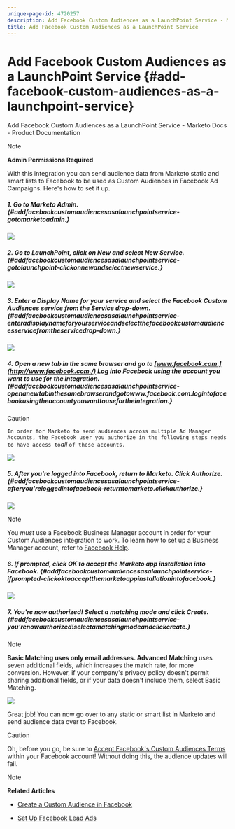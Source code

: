 ```yaml
---
unique-page-id: 4720257
description: Add Facebook Custom Audiences as a LaunchPoint Service - Marketo Docs - Product Documentation
title: Add Facebook Custom Audiences as a LaunchPoint Service
---
```


# Add Facebook Custom Audiences as a LaunchPoint Service {#add-facebook-custom-audiences-as-a-launchpoint-service}

Add Facebook Custom Audiences as a LaunchPoint Service - Marketo Docs - Product Documentation

>[!NOTE]
>
>**Admin Permissions Required**

With this integration you can send audience data from Marketo static and smart lists to Facebook to be used as Custom Audiences in Facebook Ad Campaigns. Here's how to set it up.

##### 1. Go to Marketo Admin. {#addfacebookcustomaudiencesasalaunchpointservice-gotomarketoadmin.}

![](assets/image2016-11-29-10-3a50-3a29.png)

##### 2. Go to LaunchPoint, click on New and select New Service. {#addfacebookcustomaudiencesasalaunchpointservice-gotolaunchpoint-clickonnewandselectnewservice.}

![](assets/image2016-11-29-10-3a51-3a11.png)

##### 3. Enter a Display Name for your service and select the Facebook Custom Audiences service from the Service drop-down. {#addfacebookcustomaudiencesasalaunchpointservice-enteradisplaynameforyourserviceandselectthefacebookcustomaudiencesservicefromtheservicedrop-down.}

![](assets/image2016-11-29-12-3a51-3a8.png)

##### 4. Open a new tab in the same browser and go to [www.facebook.com.](http://www.facebook.com./) Log into Facebook using the account you want to use for the integration. {#addfacebookcustomaudiencesasalaunchpointservice-openanewtabinthesamebrowserandgotowww.facebook.com.logintofacebookusingtheaccountyouwanttousefortheintegration.}

>[!CAUTION]
>
>`In order for Marketo to send audiences across multiple Ad Manager Accounts, the Facebook user you authorize in the following steps needs to have access to`*all* `of these accounts.`

![](assets/image2016-11-29-10-3a52-3a29.png)  

##### 5. After you're logged into Facebook, return to Marketo. Click Authorize. {#addfacebookcustomaudiencesasalaunchpointservice-afteryou'reloggedintofacebook-returntomarketo.clickauthorize.}

![](assets/fb-custom-authorize-hand.png)

>[!NOTE]
>
>You *must* use a Facebook Business Manager account in order for your Custom Audiences integration to work. To learn how to set up a Business Manager account, refer to [Facebook Help](https://www.facebook.com/business/help/1710077379203657).

##### 6. If prompted, click OK to accept the Marketo app installation into Facebook. {#addfacebookcustomaudiencesasalaunchpointservice-ifprompted-clickoktoacceptthemarketoappinstallationintofacebook.}

![](assets/image2016-11-29-10-3a56-3a3.png)

##### 7. You're now authorized! Select a matching mode and click Create. {#addfacebookcustomaudiencesasalaunchpointservice-you'renowauthorized!selectamatchingmodeandclickcreate.}

>[!NOTE]
>
>**Basic Matching **uses only email addresses.** Advanced Matching** uses seven additional fields, which increases the match rate, for more conversion. However, if your company's privacy policy doesn't permit sharing additional fields, or if your data doesn't include them, select Basic Matching.

![](assets/fb-custom-adv-matching-hands.png)

Great job! You can now go over to any static or smart list in Marketo and send audience data over to Facebook.

>[!CAUTION]
>
>Oh, before you go, be sure to [Accept Facebook's Custom Audiences Terms](https://www.facebook.com/ads/manage/customaudiences/tos.php) within your Facebook account! Without doing this, the audience updates will fail.

>[!NOTE]
>
>**Related Articles**
>
>* [Create a Custom Audience in Facebook](../../../../welcome-to-marketo-docs/product-docs/demand-generation/facebook/create-a-custom-audience-in-facebook.md)
>
>* [Set Up Facebook Lead Ads](../../../../welcome-to-marketo-docs/product-docs/demand-generation/facebook/set-up-facebook-lead-ads.md)
>

`  
` 